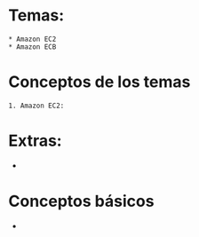 # Temas:
	* Amazon EC2
    * Amazon ECB
    
# Conceptos de los temas
    1. Amazon EC2: 


# Extras:
  * 

# Conceptos básicos
  * 